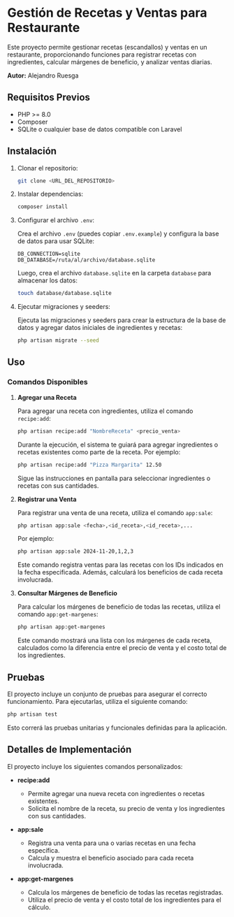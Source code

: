 # Gestión de Recetas y Ventas para Restaurante

Este proyecto permite gestionar recetas (escandallos) y ventas en un restaurante, proporcionando funciones para registrar recetas con ingredientes, calcular márgenes de beneficio, y analizar ventas diarias.

**Autor:** Alejandro Ruesga

## Requisitos Previos

- PHP >= 8.0
- Composer
- SQLite o cualquier base de datos compatible con Laravel

## Instalación

1. Clonar el repositorio:

    ```bash
    git clone <URL_DEL_REPOSITORIO>
    ```

2. Instalar dependencias:

    ```bash
    composer install
    ```

3. Configurar el archivo `.env`:

    Crea el archivo `.env` (puedes copiar `.env.example`) y configura la base de datos para usar SQLite:

    ```env
    DB_CONNECTION=sqlite
    DB_DATABASE=/ruta/al/archivo/database.sqlite
    ```

    Luego, crea el archivo `database.sqlite` en la carpeta `database` para almacenar los datos:

    ```bash
    touch database/database.sqlite
    ```

4. Ejecutar migraciones y seeders:

    Ejecuta las migraciones y seeders para crear la estructura de la base de datos y agregar datos iniciales de ingredientes y recetas:

    ```bash
    php artisan migrate --seed
    ```

## Uso

### Comandos Disponibles

1. **Agregar una Receta**

    Para agregar una receta con ingredientes, utiliza el comando `recipe:add`:

    ```bash
    php artisan recipe:add "NombreReceta" <precio_venta>
    ```

    Durante la ejecución, el sistema te guiará para agregar ingredientes o recetas existentes como parte de la receta. Por ejemplo:

    ```bash
    php artisan recipe:add "Pizza Margarita" 12.50
    ```

    Sigue las instrucciones en pantalla para seleccionar ingredientes o recetas con sus cantidades.

2. **Registrar una Venta**

    Para registrar una venta de una receta, utiliza el comando `app:sale`:

    ```bash
    php artisan app:sale <fecha>,<id_receta>,<id_receta>,...
    ```

    Por ejemplo:

    ```bash
    php artisan app:sale 2024-11-20,1,2,3
    ```

    Este comando registra ventas para las recetas con los IDs indicados en la fecha especificada. Además, calculará los beneficios de cada receta involucrada.

3. **Consultar Márgenes de Beneficio**

    Para calcular los márgenes de beneficio de todas las recetas, utiliza el comando `app:get-margenes`:

    ```bash
    php artisan app:get-margenes
    ```

    Este comando mostrará una lista con los márgenes de cada receta, calculados como la diferencia entre el precio de venta y el costo total de los ingredientes.

## Pruebas

El proyecto incluye un conjunto de pruebas para asegurar el correcto funcionamiento. Para ejecutarlas, utiliza el siguiente comando:

```bash
php artisan test
```

Esto correrá las pruebas unitarias y funcionales definidas para la aplicación.

## Detalles de Implementación

El proyecto incluye los siguientes comandos personalizados:

- **recipe:add**
    - Permite agregar una nueva receta con ingredientes o recetas existentes.
    - Solicita el nombre de la receta, su precio de venta y los ingredientes con sus cantidades.

- **app:sale**
    - Registra una venta para una o varias recetas en una fecha específica.
    - Calcula y muestra el beneficio asociado para cada receta involucrada.

- **app:get-margenes**
    - Calcula los márgenes de beneficio de todas las recetas registradas.
    - Utiliza el precio de venta y el costo total de los ingredientes para el cálculo.